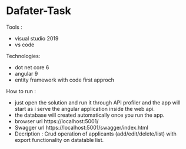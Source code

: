 # Dafater-Task

Tools :

- visual studio 2019
- vs code 

Technologies:
- dot net core 6
- angular 9
- entity framework with code first approch

How to run :

- just open the solution and run it through API profiler and the app will start as i serve the angular application inside the web api.
- the database will created automatically once you run the app.
- browser url https://localhost:5001/
- Swagger url https://localhost:5001/swagger/index.html
- Decription : Crud operation of applicants (add/edit/delete/list) with export functionality on datatable list.
